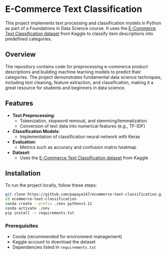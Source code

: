 # E-Commerce Text Classification
This project implements text processing and classification models in Python as part of a Foundations in Data Science course. It uses the [E-Commerce Text Classification dataset](https://www.kaggle.com/datasets/saurabhshahane/ecommerce-text-classification) from Kaggle to classify item descriptions into predefined categories.

  

## Overview
The repository contains code for preprocessing e-commerce product descriptions and building machine learning models to predict their categories. The project demonstrates fundamental data science techniques, including text cleaning, feature extraction, and classification, making it a great resource for students and beginners in data science.

## Features
-  **Text Preprocessing**:
	- Tokenization, stopword removal, and stemming/lemmatization
	- Conversion of text data into numerical features (e.g., TF-IDF)
-  **Classification Models**:
	- Implementation of classification neural network with Keras
-  **Evaluation**:
	- Metrics such as accuracy and confusion matrix heatmap
-  **Dataset**:
	- Uses the [E-Commerce Text Classification dataset](https://www.kaggle.com/datasets/saurabhshahane/ecommerce-text-classification) from Kaggle

## Installation
To run the project locally, follow these steps:
```bash
git clone https://github.com/papaya147/ecommerce-text-classification.git
cd ecommerce-text-classification
conda create --prefix ./env python=3.11
conda activate ./env
pip install -r requirements.txt
```

### Prerequisites
- Conda (recommended for environment management)
- Kaggle account to download the dataset
- Dependencies listed in `requirements.txt`
